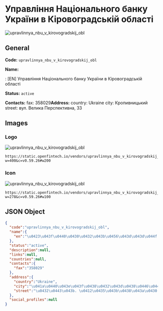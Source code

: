 
# Управління Національного банку України в Кіровоградській області 
![upravlinnya_nbu_v_kirovogradskij_obl](https://static.openfintech.io/vendors/upravlinnya_nbu_v_kirovogradskij_obl/logo.svg?w=400&c=v0.59.26#w200)  

## General 
 
**Code:** `upravlinnya_nbu_v_kirovogradskij_obl` 
 
**Name:** 
 
:	[EN] Управління Національного банку України в Кіровоградській області 
 
**Status:** `active` 
 
**Contacts:** 
fax: 358029**Address:** 
country: Ukraine 
city: Кропивницький 
street: вул. Велика Перспективна, 33 

## Images 

### Logo 
 
![upravlinnya_nbu_v_kirovogradskij_obl](https://static.openfintech.io/vendors/upravlinnya_nbu_v_kirovogradskij_obl/logo.svg?w=400&c=v0.59.26#w200)  

```
https://static.openfintech.io/vendors/upravlinnya_nbu_v_kirovogradskij_obl/logo.svg?w=400&c=v0.59.26#w200
```  

### Icon 
 
![upravlinnya_nbu_v_kirovogradskij_obl](https://static.openfintech.io/vendors/upravlinnya_nbu_v_kirovogradskij_obl/icon.svg?w=278&c=v0.59.26#w100)  

```
https://static.openfintech.io/vendors/upravlinnya_nbu_v_kirovogradskij_obl/icon.svg?w=278&c=v0.59.26#w100
```  

## JSON Object 

```json
{
  "code":"upravlinnya_nbu_v_kirovogradskij_obl",
  "name":{
    "en":"\u0423\u043f\u0440\u0430\u0432\u043b\u0456\u043d\u043d\u044f \u041d\u0430\u0446\u0456\u043e\u043d\u0430\u043b\u044c\u043d\u043e\u0433\u043e \u0431\u0430\u043d\u043a\u0443 \u0423\u043a\u0440\u0430\u0457\u043d\u0438 \u0432 \u041a\u0456\u0440\u043e\u0432\u043e\u0433\u0440\u0430\u0434\u0441\u044c\u043a\u0456\u0439 \u043e\u0431\u043b\u0430\u0441\u0442\u0456"
  },
  "status":"active",
  "description":null,
  "links":null,
  "countries":null,
  "contacts":{
    "fax":"358029"
  },
  "address":{
    "country":"Ukraine",
    "city":"\u041a\u0440\u043e\u043f\u0438\u0432\u043d\u0438\u0446\u044c\u043a\u0438\u0439",
    "street":"\u0432\u0443\u043b. \u0412\u0435\u043b\u0438\u043a\u0430 \u041f\u0435\u0440\u0441\u043f\u0435\u043a\u0442\u0438\u0432\u043d\u0430, 33"
  },
  "social_profiles":null
}
```  
